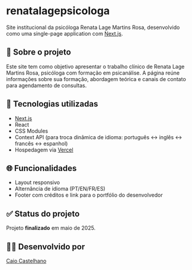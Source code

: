# renatalagepsicologa

Site institucional da psicóloga Renata Lage Martins Rosa, desenvolvido como uma single-page application com [Next.js](https://nextjs.org).

## 🧠 Sobre o projeto

Este site tem como objetivo apresentar o trabalho clínico de Renata Lage Martins Rosa, psicóloga com formação em psicanálise. A página reúne informações sobre sua formação, abordagem teórica e canais de contato para agendamento de consultas.

## 🚀 Tecnologias utilizadas

- [Next.js](https://nextjs.org/)
- React
- CSS Modules
- Context API (para troca dinâmica de idioma: português ↔ inglês ↔ francês ↔ espanhol)
- Hospedagem via [Vercel](https://vercel.com)

## 🌐 Funcionalidades

- Layout responsivo
- Alternância de idioma (PT/EN/FR/ES)
- Footer com créditos e link para o portfólio do desenvolvedor

## ✅ Status do projeto

Projeto **finalizado** em maio de 2025.

## 👨‍💻 Desenvolvido por

[Caio Castelhano](https://caiocastelhano.com.br)
